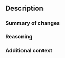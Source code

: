 ## Description
<!--
A clear and concise description of the PR.
Use this section for review hints, explanations or discussion points/todos.
-->

### Summary of changes



### Reasoning



### Additional context



